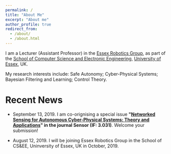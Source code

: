```yaml
---
permalink: /
title: "About Me"
excerpt: "About me"
author_profile: true
redirect_from: 
  - /about/
  - /about.html
---
```


I am a Lecturer (Assistant Professor) in the [Essex Robotics Group](https://www.essex.ac.uk/departments/computer-science-and-electronic-engineering/research/robotics), as part of the [School of Computer Science and Electronic Engineering](https://www.essex.ac.uk/departments/computer-science-and-electronic-engineering), [University of Essex](https://www.essex.ac.uk/), UK. 

My research interests include: Safe Autonomy; Cyber-Physical Systems; Bayesian Filtering and Learning; Control Theory.   

Recent News
======
* September 13, 2019. I am co-orignising a special issue **"[Networked Sensing for Autonomous Cyber-Physical Systems: Theory and Applications](http://www.mdpi.com/journal/sensors/special_issues/networked_sensing)" in the journal Sensor (IF: 3.031)**. Welcome your submission!

* August 12, 2019. I will be joining Essex Robotics Group in the School of CS&EE, Uninversity of Essex, UK in October, 2019.

